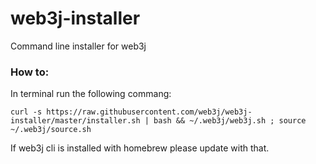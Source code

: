 # web3j-installer
Command line installer for web3j

### How to:
In terminal run the following commang:

`curl -s https://raw.githubusercontent.com/web3j/web3j-installer/master/installer.sh | bash && ~/.web3j/web3j.sh ; source ~/.web3j/source.sh `

If web3j cli is installed with homebrew please update with that.
